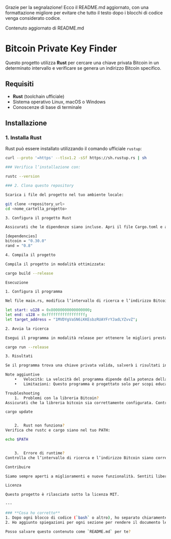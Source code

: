 Grazie per la segnalazione! Ecco il README.md aggiornato, con una formattazione migliore per evitare che tutto il testo dopo i blocchi di codice venga considerato codice.

Contenuto aggiornato di README.md

# Bitcoin Private Key Finder

Questo progetto utilizza **Rust** per cercare una chiave privata Bitcoin in un determinato intervallo e verificare se genera un indirizzo Bitcoin specifico.

## Requisiti

- **Rust** (toolchain ufficiale)
- Sistema operativo Linux, macOS o Windows
- Conoscenze di base di terminale

## Installazione

### 1. Installa Rust
Rust può essere installato utilizzando il comando ufficiale `rustup`:

```bash
curl --proto '=https' --tlsv1.2 -sSf https://sh.rustup.rs | sh

### Verifica l’installazione con:

rustc --version

### 2. Clona questo repository

Scarica i file del progetto nel tuo ambiente locale:

git clone <repository_url>
cd <nome_cartella_progetto>

3. Configura il progetto Rust

Assicurati che le dipendenze siano incluse. Apri il file Cargo.toml e aggiungi:

[dependencies]
bitcoin = "0.30.0"
rand = "0.8"

4. Compila il progetto

Compila il progetto in modalità ottimizzata:

cargo build --release

Esecuzione

1. Configura il programma

Nel file main.rs, modifica l’intervallo di ricerca e l’indirizzo Bitcoin desiderato:

let start: u128 = 0x80000000000000000;
let end: u128 = 0xfffffffffffffffff;
let target_address = "1MVDYgVaSN6iKKEsbzRUAYFrYJadLYZvvZ";

2. Avvia la ricerca

Esegui il programma in modalità release per ottenere le migliori prestazioni:

cargo run --release

3. Risultati

Se il programma trova una chiave privata valida, salverà i risultati in un file chiamato found_wallet.txt nella directory principale del progetto.

Note aggiuntive
	•	Velocità: La velocità del programma dipende dalla potenza della CPU. Per migliorare le prestazioni, considera l’uso di una GPU o un’implementazione parallela.
	•	Limitazioni: Questo programma è progettato solo per scopi educativi. L’uso per scopi illegali è severamente vietato.

Troubleshooting
	1.	Problemi con la libreria Bitcoin?
Assicurati che la libreria bitcoin sia correttamente configurata. Controlla la versione corrente con:

cargo update


	2.	Rust non funziona?
Verifica che rustc e cargo siano nel tuo PATH:

echo $PATH


	3.	Errore di runtime?
Controlla che l’intervallo di ricerca e l’indirizzo Bitcoin siano correttamente formattati.

Contribuire

Siamo sempre aperti a miglioramenti e nuove funzionalità. Sentiti libero di fare fork del progetto, implementare modifiche e inviare una pull request.

Licenza

Questo progetto è rilasciato sotto la licenza MIT.

---

### **Cosa ho corretto**
1. Dopo ogni blocco di codice (`bash` o altro), ho separato chiaramente il testo successivo per garantire che non venga interpretato come codice.
2. Ho aggiunto spiegazioni per ogni sezione per rendere il documento leggibile.

Posso salvare questo contenuto come `README.md` per te?
